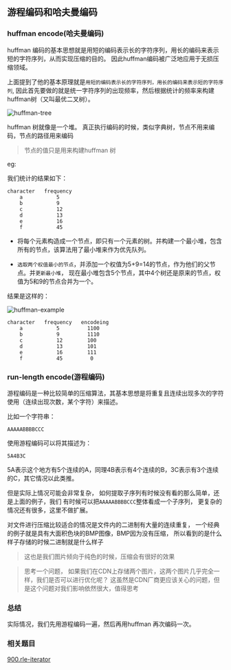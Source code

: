 ## 游程编码和哈夫曼编码

### huffman encode(哈夫曼编码)

huffman 编码的基本思想就是用短的编码表示长的字符序列，用长的编码来表示短的字符序列，从而实现压缩的目的。
因此huffman编码被广泛地应用于无损压缩领域。

上面提到了他的基本原理就是`用短的编码表示长的字符序列，用长的编码来表示短的字符序列`,
因此首先要做的就是统一字符序列的出现频率，然后根据统计的频率来构建huffman树（又叫最优二叉树）。

![huffman-tree](../assets/thinkings/huffman-tree.webp)

huffman 树就像是一个堆。  真正执行编码的时候，类似字典树，节点不用来编码，节点的路径用来编码

> 节点的值只是用来构建huffman 树

eg:

我们统计的结果如下：

```
character   frequency
    a           5
    b           9
    c           12
    d           13
    e           16
    f           45

```

- 将每个元素构造成一个节点，即只有一个元素的树。并构建一个最小堆，包含所有的节点，该算法用了最小堆来作为优先队列。

- `选取两个权值最小的节点`，并添加一个权值为5+9=14的节点，作为他们的父节点。并`更新最小堆`，
现在最小堆包含5个节点，其中4个树还是原来的节点，权值为5和9的节点合并为一个。 

结果是这样的：

![huffman-example](../assets/thinkings/huffman-example.png)

```
character   frequency   encodeing
    a           5         1100
    b           9         1110
    c           12        100
    d           13        101
    e           16        111
    f           45         0

```


### run-length encode(游程编码)
游程编码是一种比较简单的压缩算法，其基本思想是将重复且连续出现多次的字符使用（连续出现次数，某个字符）来描述。

比如一个字符串：

```
AAAAABBBBCCC
```
使用游程编码可以将其描述为：

```
5A4B3C
```
5A表示这个地方有5个连续的A，同理4B表示有4个连续的B，3C表示有3个连续的C，其它情况以此类推。


但是实际上情况可能会非常复杂， 如何提取子序列有时候没有看的那么简单，还是上面的例子，我们
有时候可以把`AAAAABBBBCCC`整体看成一个子序列， 更复杂的情况还有很多，这里不做扩展。


对文件进行压缩比较适合的情况是文件内的二进制有大量的连续重复，
一个经典的例子就是具有大面积色块的BMP图像，BMP因为没有压缩，
所以看到的是什么样子存储的时候二进制就是什么样子

> 这也是我们图片倾向于纯色的时候，压缩会有很好的效果

> 思考一个问题， 如果我们在CDN上存储两个图片，这两个图片几乎完全一样，我们是否可以进行优化呢？
这虽然是CDN厂商更应该关心的问题，但是这个问题对我们影响依然很大，值得思考

### 总结

实际情况，我们先用游程编码一遍，然后再用huffman 再次编码一次。

### 相关题目

[900.rle-iterator](../problems/900.rle-iterator.md)